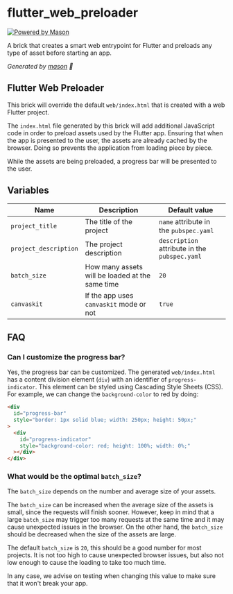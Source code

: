 # flutter_web_preloader

[![Powered by Mason](https://img.shields.io/endpoint?url=https%3A%2F%2Ftinyurl.com%2Fmason-badge)](https://github.com/felangel/mason)

A brick that creates a smart web entrypoint for Flutter and preloads any type of asset before starting an app.

_Generated by [mason][1] 🧱_

## Flutter Web Preloader

This brick will override the default `web/index.html` that is created with a web Flutter project.

The `index.html` file generated by this brick will add additional JavaScript code
in order to preload assets used by the Flutter app. Ensuring that when the app is
presented to the user, the assets are already cached by the browser. Doing so prevents
the application from loading piece by piece.

While the assets are being preloaded, a progress bar will be presented
to the user.

## Variables

| Name                  | Description                                     | Default value                                 |
| --------------------- | ----------------------------------------------- | --------------------------------------------- |
| `project_title`       | The title of the project                        | `name` attribute in the `pubspec.yaml`        |
| `project_description` | The project description                         | `description` attribute in the `pubspec.yaml` |
| `batch_size`          | How many assets will be loaded at the same time | `20`                                          |
| `canvaskit`           | If the app uses `canvaskit` mode or not         | `true`                                        |

## FAQ

### Can I customize the progress bar?

Yes, the progress bar can be customized. The generated `web/index.html` has a content division element (`div`) with an identifier of `progress-indicator`. This element can be styled using Cascading Style Sheets (CSS).
For example, we can change the `background-color` to red by doing:

```html
<div
  id="progress-bar"
  style="border: 1px solid blue; width: 250px; height: 50px;"
>
  <div
    id="progress-indicator"
    style="background-color: red; height: 100%; width: 0%;"
  ></div>
</div>
```

### What would be the optimal `batch_size`?

The `batch_size` depends on the number and average size of your assets.

The `batch_size` can be increased when the average size of the assets is small, since the requests will finish sooner. However, keep in mind that a large `batch_size` may trigger too many requests at the same time and it may cause unexpected issues in the browser.
On the other hand, the `batch_size` should be decreased when the size of the assets are large.

The default `batch_size` is `20`, this should be a good number for most projects. It is not too high to cause unexpected browser issues, but also not low enough to cause the loading to take too much time.

In any case, we advise on testing when changing this value to make sure that it
won't break your app.

[1]: https://github.com/felangel/mason
